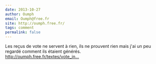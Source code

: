 ```yaml
---
date: 2013-10-27
author: Oumph
email: Oumph@free.fr
site: http://oumph.free.fr/
tags: comment
permalink: false
---
```


<p>Les reçus de vote ne servent à rien, ils ne prouvent rien mais j'ai un peu regardé comment ils étaient générés.<br />
<a href="http://oumph.free.fr/textes/vote_internet_legislatives_2012_recus.html" title="http://oumph.free.fr/textes/vote_internet_legislatives_2012_recus.html">http://oumph.free.fr/textes/vote_in...</a></p>

